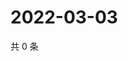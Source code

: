 # 2022-03-03

共 0 条

<!-- BEGIN WEIBO -->
<!-- 最后更新时间 Thu Mar 03 2022 04:11:47 GMT+0800 (China Standard Time) -->

<!-- END WEIBO -->
